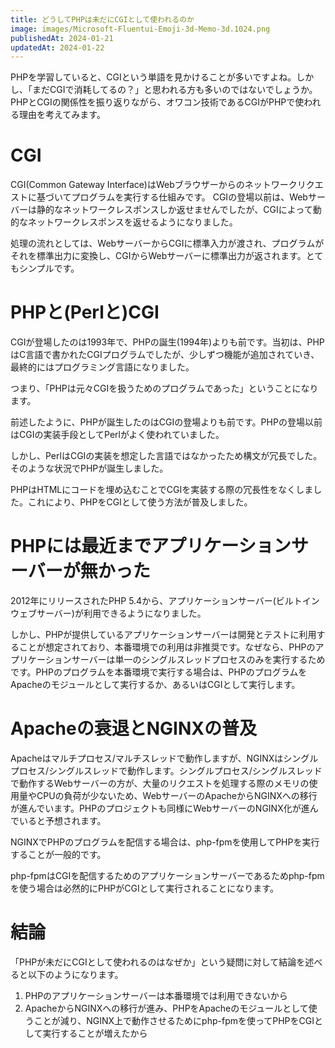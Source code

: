 ```yaml
---
title: どうしてPHPは未だにCGIとして使われるのか
image: images/Microsoft-Fluentui-Emoji-3d-Memo-3d.1024.png
publishedAt: 2024-01-21
updatedAt: 2024-01-22
---
```

PHPを学習していると、CGIという単語を見かけることが多いですよね。しかし、「まだCGIで消耗してるの？」と思われる方も多いのではないでしょうか。PHPとCGIの関係性を振り返りながら、オワコン技術であるCGIがPHPで使われる理由を考えてみます。

# CGI

CGI(Common Gateway Interface)はWebブラウザーからのネットワークリクエストに基づいてプログラムを実行する仕組みです。
CGIの登場以前は、Webサーバーは静的なネットワークレスポンスしか返せませんでしたが、CGIによって動的なネットワークレスポンスを返せるようになりました。

処理の流れとしては、WebサーバーからCGIに標準入力が渡され、プログラムがそれを標準出力に変換し、CGIからWebサーバーに標準出力が返されます。とてもシンプルです。

# PHPと(Perlと)CGI

CGIが登場したのは1993年で、PHPの誕生(1994年)よりも前です。当初は、PHPはC言語で書かれたCGIプログラムでしたが、少しずつ機能が追加されていき、最終的にはプログラミング言語になりました。

つまり、「PHPは元々CGIを扱うためのプログラムであった」ということになります。

前述したように、PHPが誕生したのはCGIの登場よりも前です。PHPの登場以前はCGIの実装手段としてPerlがよく使われていました。

しかし、PerlはCGIの実装を想定した言語ではなかったため構文が冗長でした。そのような状況でPHPが誕生しました。

PHPはHTMLにコードを埋め込むことでCGIを実装する際の冗長性をなくしました。これにより、PHPをCGIとして使う方法が普及しました。

# PHPには最近までアプリケーションサーバーが無かった

2012年にリリースされたPHP 5.4から、アプリケーションサーバー(ビルトインウェブサーバー)が利用できるようになりました。

しかし、PHPが提供しているアプリケーションサーバーは開発とテストに利用することが想定されており、本番環境での利用は非推奨です。なぜなら、PHPのアプリケーションサーバーは単一のシングルスレッドプロセスのみを実行するためです。PHPのプログラムを本番環境で実行する場合は、PHPのプログラムをApacheのモジュールとして実行するか、あるいはCGIとして実行します。

# Apacheの衰退とNGINXの普及

Apacheはマルチプロセス/マルチスレッドで動作しますが、NGINXはシングルプロセス/シングルスレッドで動作します。シングルプロセス/シングルスレッドで動作するWebサーバーの方が、大量のリクエストを処理する際のメモリの使用量やCPUの負荷が少ないため、WebサーバーのApacheからNGINXへの移行が進んでいます。PHPのプロジェクトも同様にWebサーバーのNGINX化が進んでいると予想されます。

NGINXでPHPのプログラムを配信する場合は、php-fpmを使用してPHPを実行することが一般的です。

php-fpmはCGIを配信するためのアプリケーションサーバーであるためphp-fpmを使う場合は必然的にPHPがCGIとして実行されることになります。

# 結論

「PHPが未だにCGIとして使われるのはなぜか」という疑問に対して結論を述べると以下のようになります。

1.  PHPのアプリケーションサーバーは本番環境では利用できないから
2.  ApacheからNGINXへの移行が進み、PHPをApacheのモジュールとして使うことが減り、NGINX上で動作させるためにphp-fpmを使ってPHPをCGIとして実行することが増えたから
